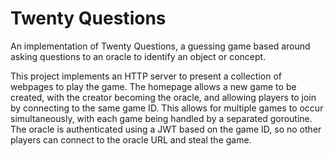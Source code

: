 # Twenty Questions

An implementation of Twenty Questions, a guessing game based around asking questions to an oracle to identify an object or concept.

This project implements an HTTP server to present a collection of webpages to play the game. The homepage allows a new game to be created, with the creator becoming the oracle, and allowing players to join by connecting to the same game ID. This allows for multiple games to occur simultaneously, with each game being handled by a separated goroutine. The oracle is authenticated using a JWT based on the game ID, so no other players can connect to the oracle URL and steal the game.